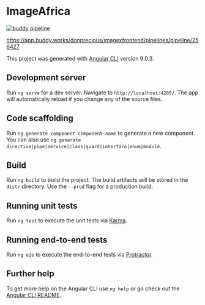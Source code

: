 # ImageAfrica
 
[![buddy pipeline](https://app.buddy.works/donprecious/imagexfrontend/pipelines/pipeline/256427/badge.svg?token=79f555ecebd9c8973929cc5f58951e9f68ccd7aff15e97fa2bf32ce327203d59 "buddy pipeline")](https://app.buddy.works/donprecious/imagexfrontend/pipelines/pipeline/256427)

https://app.buddy.works/donprecious/imagexfrontend/pipelines/pipeline/256427 



This project was generated with [Angular CLI](https://github.com/angular/angular-cli) version 9.0.3.

## Development server

Run `ng serve` for a dev server. Navigate to `http://localhost:4200/`. The app will automatically reload if you change any of the source files.

## Code scaffolding

Run `ng generate component component-name` to generate a new component. You can also use `ng generate directive|pipe|service|class|guard|interface|enum|module`.

## Build

Run `ng build` to build the project. The build artifacts will be stored in the `dist/` directory. Use the `--prod` flag for a production build.

## Running unit tests

Run `ng test` to execute the unit tests via [Karma](https://karma-runner.github.io).

## Running end-to-end tests

Run `ng e2e` to execute the end-to-end tests via [Protractor](http://www.protractortest.org/).

## Further help

To get more help on the Angular CLI use `ng help` or go check out the [Angular CLI README](https://github.com/angular/angular-cli/blob/master/README.md).
